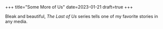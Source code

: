 +++
title="Some More of Us"
date=2023-01-21
draft=true
+++

Bleak and beautiful, *The Last of Us* series tells one of my favorite stories in
any media. 
